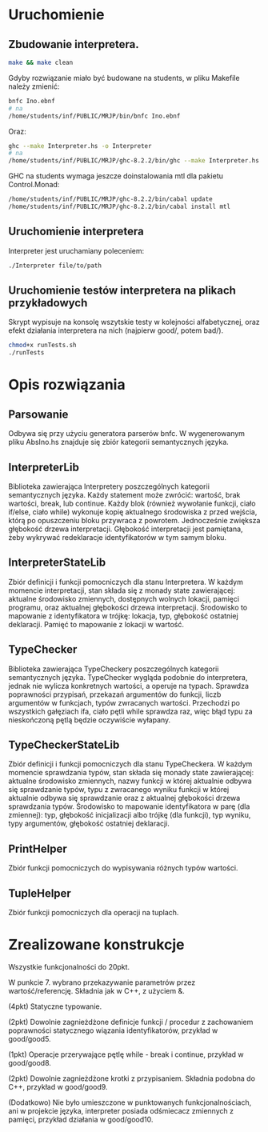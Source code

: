 # Uruchomienie

## Zbudowanie interpretera.
```bash
make && make clean
```

Gdyby rozwiązanie miało być budowane na students, w pliku Makefile należy zmienić:
```bash
bnfc Ino.ebnf 
# na
/home/students/inf/PUBLIC/MRJP/bin/bnfc Ino.ebnf
```

Oraz:
```bash
ghc --make Interpreter.hs -o Interpreter 
# na
/home/students/inf/PUBLIC/MRJP/ghc-8.2.2/bin/ghc --make Interpreter.hs -o Interpreter
```

GHC na students wymaga jeszcze doinstalowania mtl dla pakietu Control.Monad:
```bash
/home/students/inf/PUBLIC/MRJP/ghc-8.2.2/bin/cabal update
/home/students/inf/PUBLIC/MRJP/ghc-8.2.2/bin/cabal install mtl
```

## Uruchomienie interpretera
Interpreter jest uruchamiany poleceniem:
```bash
./Interpreter file/to/path
```

## Uruchomienie testów interpretera na plikach przykładowych
Skrypt wypisuje na konsolę wszytskie testy w kolejności alfabetycznej, oraz efekt działania interpretera na nich (najpierw good/, potem bad/).
```bash
chmod+x runTests.sh  
./runTests  
```

# Opis rozwiązania

## Parsowanie
Odbywa się przy użyciu generatora parserów bnfc.
W wygenerowanym pliku AbsIno.hs znajduje się zbiór kategorii semantycznych języka.

## InterpreterLib
Biblioteka zawierająca Interpretery poszczególnych kategorii semantycznych języka.
Każdy statement może zwrócić: wartość, brak wartości, break, lub continue.
Każdy blok (również wywołanie funkcji, ciało if/else, ciało while) wykonuje kopię aktualnego środowiska z przed wejścia, którą po opuszczeniu bloku przywraca z powrotem. Jednocześnie zwiększa głębokość drzewa interpretacji. Głębokość interpretacji jest pamiętana, żeby wykrywać redeklaracje identyfikatorów w tym samym bloku.

## InterpreterStateLib
Zbiór definicji i funkcji pomocniczych dla stanu Interpretera. W każdym momencie interpretacji, stan składa się z monady state zawierającej: aktualne środowisko zmiennych, dostępnych wolnych lokacji, pamięci programu, oraz aktualnej głębokości drzewa interpretacji.
Środowisko to mapowanie z identyfikatora w trójkę: lokacja, typ, głębokość ostatniej deklaracji.
Pamięć to mapowanie z lokacji w wartość.

## TypeChecker
Biblioteka zawierająca TypeCheckery poszczególnych kategorii semantycznych języka.
TypeChecker wygląda podobnie do interpretera, jednak nie wylicza konkretnych wartości, a operuje na typach.
Sprawdza poprawności przypisań, przekazań argumentów do funkcji, liczb argumentów w funkcjach, typów zwracanych wartości. Przechodzi po wszystkich gałęziach ifa, ciało pętli while sprawdza raz, więc błąd typu za nieskończoną pętlą będzie oczywiście wyłapany.

## TypeCheckerStateLib
Zbiór definicji i funkcji pomocniczych dla stanu TypeCheckera. W każdym momencie sprawdzania typów, stan składa się monady state zawierającej: aktualne środowisko zmiennych, nazwy funkcji w której aktualnie odbywa się sprawdzanie typów, typu z zwracanego wyniku funkcji w której aktualnie odbywa się sprawdzanie oraz z aktualnej głębokości drzewa sprawdzania typów.
Środowisko to mapowanie identyfikatora w parę (dla zmiennej): typ, głębokość inicjalizacji albo trójkę (dla funkcji), typ wyniku, typy argumentów, głębokość ostatniej deklaracji.

## PrintHelper
Zbiór funkcji pomocniczych do wypisywania różnych typów wartości.

## TupleHelper
Zbiór funkcji pomocniczych dla operacji na tuplach.

# Zrealizowane konstrukcje

Wszystkie funkcjonalności do 20pkt. 

W punkcie 7. wybrano przekazywanie parametrów przez wartość/referencję. Składnia jak w C++, z użyciem &. 

(4pkt) Statyczne typowanie.

(2pkt) Dowolnie zagnieżdżone definicje funkcji / procedur z zachowaniem poprawności statycznego wiązania identyfikatorów, przykład w good/good5.

(1pkt) Operacje przerywające pętlę while - break i continue, przykład w good/good8.

(2pkt) Dowolnie zagnieżdżone krotki z przypisaniem. Składnia podobna do C++, przykład w good/good9.

(Dodatkowo) Nie było umieszczone w punktowanych funkcjonalnościach, ani w projekcie języka, interpreter posiada odśmiecacz zmiennych z pamięci, przykład działania w good/good10.